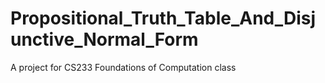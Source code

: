 # Propositional_Truth_Table_And_Disjunctive_Normal_Form
A project for CS233 Foundations of Computation class
